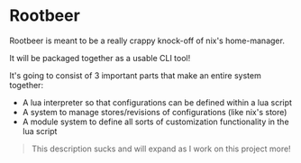 # Rootbeer

Rootbeer is meant to be a really crappy knock-off of nix's home-manager.

It will be packaged together as a usable CLI tool!

It's going to consist of 3 important parts that make an entire system together:
- A lua interpreter so that configurations can be defined within a lua script
- A system to manage stores/revisions of configurations (like nix's store)
- A module system to define all sorts of customization functionality in the lua script

> This description sucks and will expand as I work on this project more!
